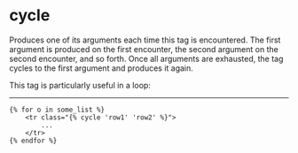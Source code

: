 # cycle

Produces one of its arguments each time this tag is encountered. The first argument is produced on the first encounter, the second argument on the second encounter, and so forth. Once all arguments are exhausted, the tag cycles to the first argument and produces it again.

This tag is particularly useful in a loop:

---

```htmldjango
{% for o in some_list %}
    <tr class="{% cycle 'row1' 'row2' %}">
        ...
    </tr>
{% endfor %}
```
